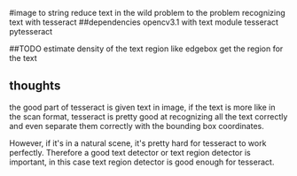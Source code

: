 #image to string
reduce text in the wild problem to the problem recognizing text with tesseract
##dependencies
opencv3.1 with text module
tesseract
pytesseract

##TODO
estimate density of the text region like edgebox
get the region for the text
## thoughts
the good part of tesseract is given text in image, if the text is more like in the scan format, tesseract is pretty good at recognizing all the text correctly and even separate them correctly with the bounding box coordinates.

However, if it's in a natural scene, it's pretty hard for tesseract to work perfectly. Therefore a good text detector or text region detector is important, in this case text region detector is good enough for tesseract.